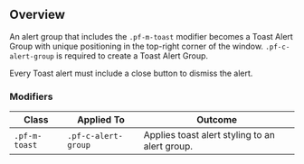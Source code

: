 ## Overview

An alert group that includes the `.pf-m-toast` modifier becomes a Toast Alert Group with unique positioning in the top-right corner of the window. `.pf-c-alert-group` is required to create a Toast Alert Group.

Every Toast alert must include a close button to dismiss the alert.

### Modifiers

| Class | Applied To | Outcome |
| -- | -- | -- |
| `.pf-m-toast`| `.pf-c-alert-group` | Applies toast alert styling to an alert group. |
